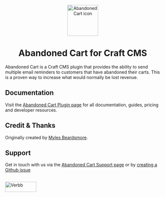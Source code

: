 <p align="center"><img src="https://verbb.imgix.net/plugins/abandoned-cart/abandoned-cart-icon.svg" width="100" height="100" alt="Abandoned Cart icon"></p>
<h1 align="center">Abandoned Cart for Craft CMS</h1>

Abandoned Cart is a Craft CMS plugin that provides the ability to send multiple email reminders to customers that have abandoned their carts. This is a proven way to increase what would normally be lost revenue.

## Documentation
Visit the [Abandoned Cart Plugin page](https://verbb.io/craft-plugins/abandoned-cart) for all documentation, guides, pricing and developer resources.

## Credit & Thanks
Originally created by [Myles Beardsmore](https://github.com/mediabeastnz).

## Support
Get in touch with us via the [Abandoned Cart Support page](https://verbb.io/craft-plugins/abandoned-cart/support) or by [creating a Github issue](https://github.com/verbb/abandoned-cart/issues)

<h2></h2>

<a href="https://verbb.io" target="_blank">
    <img width="101" height="33" src="https://verbb.io/assets/img/verbb-pill.svg" alt="Verbb">
</a>
